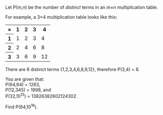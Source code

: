 <p>Let P(<var>m</var>,<var>n</var>) be the number of <i>distinct</i> terms in an <var>m</var>×<var>n</var> multiplication table.</p>

<p>For example, a 3×4 multiplication table looks like this:</p>

<p></p><center><table class="p466"><tr><th>×</th> <th>1</th><th>2</th><th>3</th><th>4</th></tr><tr><th>1</th> <td>1</td><td>2</td><td>3</td><td>4</td></tr><tr><th>2</th> <td>2</td><td>4</td><td>6</td><td>8</td></tr><tr><th>3</th> <td>3</td><td>6</td><td>9</td><td>12</td></tr></table></center>



<p>There are 8 distinct terms {1,2,3,4,6,8,9,12}, therefore P(3,4) = 8.</p>

<p>You are given that:<br />
P(64,64) = 1263,<br />
P(12,345) = 1998, and<br />
P(32,10<sup>15</sup>) = 13826382602124302.</p>

<p>Find P(64,10<sup>16</sup>).</p>

